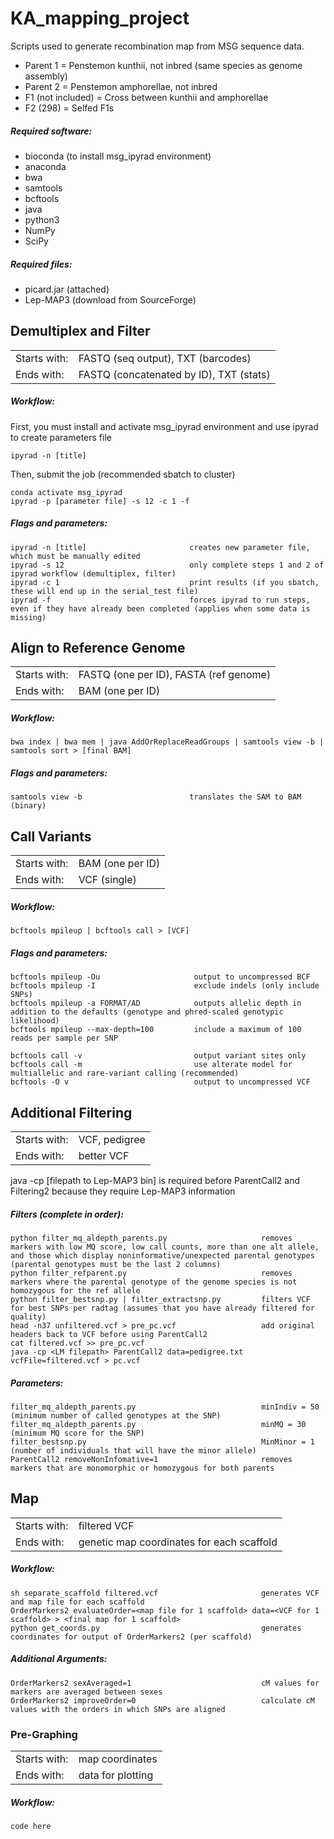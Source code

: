 # KA_mapping_project
Scripts used to generate recombination map from MSG sequence data.
- Parent 1 = Penstemon kunthii, not inbred (same species as genome assembly)
- Parent 2 = Penstemon amphorellae, not inbred
- F1 (not included) = Cross between kunthii and amphorellae
- F2 (298) = Selfed F1s 

##### Required software:
- bioconda (to install msg_ipyrad environment)
- anaconda
- bwa
- samtools
- bcftools
- java
- python3
- NumPy
- SciPy

##### Required files:
- picard.jar (attached)
- Lep-MAP3 (download from SourceForge)

## Demultiplex and Filter
|||
|-----|-----|
|Starts with:|FASTQ (seq output), TXT (barcodes)|
|Ends with:|FASTQ (concatenated by ID), TXT (stats)|
##### Workflow:
First, you must install and activate msg_ipyrad environment and use ipyrad to create parameters file
```
ipyrad -n [title]
```
Then, submit the job (recommended sbatch to cluster)
```
conda activate msg_ipyrad
ipyrad -p [parameter file] -s 12 -c 1 -f
```
##### Flags and parameters:
```
ipyrad -n [title]                       creates new parameter file, which must be manually edited
ipyrad -s 12                            only complete steps 1 and 2 of ipyrad workflow (demultiplex, filter)
ipyrad -c 1                             print results (if you sbatch, these will end up in the serial_test file)
ipyrad -f                               forces ipyrad to run steps, even if they have already been completed (applies when some data is missing)                         
```

## Align to Reference Genome
|||
|-----|-----|
|Starts with:|FASTQ (one per ID), FASTA (ref genome)|
|Ends with:|BAM (one per ID)|
##### Workflow:
```
bwa index | bwa mem | java AddOrReplaceReadGroups | samtools view -b | samtools sort > [final BAM]
```
##### Flags and parameters:
```
samtools view -b                        translates the SAM to BAM (binary)
```
## Call Variants
|||
|-----|-----|
|Starts with:|BAM (one per ID)|
|Ends with:|VCF (single)|
##### Workflow:
```
bcftools mpileup | bcftools call > [VCF]
```
##### Flags and parameters:
```
bcftools mpileup -Ou                     output to uncompressed BCF
bcftools mpileup -I                      exclude indels (only include SNPs)
bcftools mpileup -a FORMAT/AD            outputs allelic depth in addition to the defaults (genotype and phred-scaled genotypic likelihood) 
bcftools mpileup --max-depth=100         include a maximum of 100 reads per sample per SNP
```
```
bcftools call -v                         output variant sites only 
bcftools call -m                         use alterate model for multiallelic and rare-variant calling (recommended)
bcftools -O v                            output to uncompressed VCF
```

## Additional Filtering
|||
|-----|-----|
|Starts with:|VCF, pedigree|
|Ends with:|better VCF|

java -cp [filepath to Lep-MAP3 bin] is required before ParentCall2 and Filtering2 because they require Lep-MAP3 information
##### Filters (complete in order):
```
python filter_mq_aldepth_parents.py                     removes markers with low MQ score, low call counts, more than one alt allele, and those which display noninformative/unexpected parental genotypes (parental genotypes must be the last 2 columns)
python filter_refparent.py                              removes markers where the parental genotype of the genome species is not homozygous for the ref allele
python filter_bestsnp.py | filter_extractsnp.py         filters VCF for best SNPs per radtag (assumes that you have already filtered for quality)
head -n37 unfiltered.vcf > pre_pc.vcf                   add original headers back to VCF before using ParentCall2
cat filtered.vcf >> pre_pc.vcf
java -cp <LM filepath> ParentCall2 data=pedigree.txt vcfFile=filtered.vcf > pc.vcf

```
##### Parameters:
`````
filter_mq_aldepth_parents.py                            minIndiv = 50 (minimum number of called genotypes at the SNP)      
filter_mq_aldepth_parents.py                            minMQ = 30 (minimum MQ score for the SNP)
filter_bestsnp.py                                       MinMinor = 1 (number of individuals that will have the minor allele)
ParentCall2 removeNonInfomative=1                       removes markers that are monomorphic or homozygous for both parents
`````

## Map
|||
|-----|-----|
|Starts with:|filtered VCF|
|Ends with:|genetic map coordinates for each scaffold|
##### Workflow:
```
sh separate_scaffold filtered.vcf                       generates VCF and map file for each scaffold
OrderMarkers2 evaluateOrder=<map file for 1 scaffold> data=<VCF for 1 scaffold> > <final map for 1 scaffold>
python get_coords.py                                    generates coordinates for output of OrderMarkers2 (per scaffold)
```
##### Additional Arguments:
```
OrderMarkers2 sexAveraged=1                             cM values for markers are averaged between sexes
OrderMarkers2 improveOrder=0                            calculate cM values with the orders in which SNPs are aligned
```

### Pre-Graphing
|||
|-----|-----|
|Starts with:|map coordinates|
|Ends with:|data for plotting|
##### Workflow:
```
code here
```
